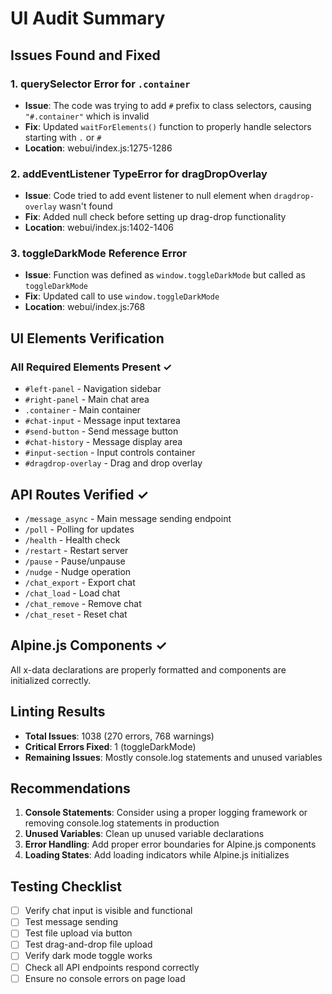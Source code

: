 # UI Audit Summary


## Issues Found and Fixed

### 1. querySelector Error for `.container`

- **Issue**: The code was trying to add `#` prefix to class selectors, causing `"#.container"` which is invalid
- **Fix**: Updated `waitForElements()` function to properly handle selectors starting with `.` or `#`
- **Location**: webui/index.js:1275-1286

### 2. addEventListener TypeError for dragDropOverlay

- **Issue**: Code tried to add event listener to null element when `dragdrop-overlay` wasn't found
- **Fix**: Added null check before setting up drag-drop functionality
- **Location**: webui/index.js:1402-1406

### 3. toggleDarkMode Reference Error

- **Issue**: Function was defined as `window.toggleDarkMode` but called as `toggleDarkMode`
- **Fix**: Updated call to use `window.toggleDarkMode`
- **Location**: webui/index.js:768


## UI Elements Verification

### All Required Elements Present ✓

- `#left-panel` - Navigation sidebar
- `#right-panel` - Main chat area
- `.container` - Main container
- `#chat-input` - Message input textarea
- `#send-button` - Send message button
- `#chat-history` - Message display area
- `#input-section` - Input controls container
- `#dragdrop-overlay` - Drag and drop overlay


## API Routes Verified ✓

- `/message_async` - Main message sending endpoint
- `/poll` - Polling for updates
- `/health` - Health check
- `/restart` - Restart server
- `/pause` - Pause/unpause
- `/nudge` - Nudge operation
- `/chat_export` - Export chat
- `/chat_load` - Load chat
- `/chat_remove` - Remove chat
- `/chat_reset` - Reset chat


## Alpine.js Components ✓

All x-data declarations are properly formatted and components are initialized correctly.


## Linting Results

- **Total Issues**: 1038 (270 errors, 768 warnings)
- **Critical Errors Fixed**: 1 (toggleDarkMode)
- **Remaining Issues**: Mostly console.log statements and unused variables


## Recommendations

1. **Console Statements**: Consider using a proper logging framework or removing console.log statements in production
2. **Unused Variables**: Clean up unused variable declarations
3. **Error Handling**: Add proper error boundaries for Alpine.js components
4. **Loading States**: Add loading indicators while Alpine.js initializes


## Testing Checklist

- [ ] Verify chat input is visible and functional
- [ ] Test message sending
- [ ] Test file upload via button
- [ ] Test drag-and-drop file upload
- [ ] Verify dark mode toggle works
- [ ] Check all API endpoints respond correctly
- [ ] Ensure no console errors on page load
